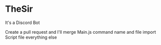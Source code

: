 # TheSir
 It's a Discord Bot


Create a pull request and I'll merge
Main.js command name and file import
Script file everything else
